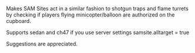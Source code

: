 Makes SAM Sites act in a similar fashion to shotgun traps and flame turrets by checking if players flying minicopter/balloon are authorized on the cupboard.

Supports sedan and ch47 if you use server settings samsite.alltarget = true


Suggestions are appreciated.